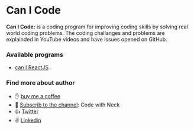 # Can I Code
**Can I Code:** is a coding program for improving coding skills by solving real world coding problems. The coding challanges and problems are explainded in YouTube videos and have issues opened on GitHub.


### Available programs
- [can I ReactJS](https://github.com/Nechir-89/can-i-react)

### Find more about author
- :hand: [buy me a coffee](https://www.buymeacoffee.com/neck)
- :bell: [Subscrib to the channel](https://www.youtube.com/channel/UC-5HS-AeihwNU6s8tCVWuVw?sub_confirmation=1): Code with Neck
- :+1: [Twitter](https://twitter.com/Nechir89)
- :v: [Linkedin](https://www.linkedin.com/in/neck2019/)

